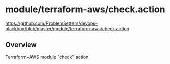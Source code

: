 # module/terraform-aws/check.action

https://github.com/ProblemSetters/devops-blackbox/blob/master/module/terraform-aws/check.action

## Overview

Terraform+AWS module "check" action


